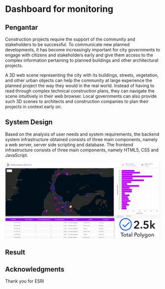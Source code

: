 # Dashboard for monitoring

## Pengantar

Construction projects require the support of the community and stakeholders to be successful. To communicate new planned developments, it has become increasingly important for city governments to engage with citizens and stakeholders early and give them access to the complex information pertaining to planned buildings and other architectural projects.

A 3D web scene representing the city with its buildings, streets, vegetation, and other urban objects can help the community at large experience the planned project the way they would in the real world. Instead of having to read through complex technical construction plans, they can navigate the scene intuitively in their web browser. Local governments can also provide such 3D scenes to architects and construction companies to plan their projects in context early on.

## System Design

Based on the analysis of user needs and system requirements, the backend system infrastructure obtained consists of three main components, namely a web server, server side scripting and database. The frontend infrastructure consists of three main components, namely HTML5, CSS and JavaScript.

![](https://github.com/ugadimas5/Portfolio-Dashboard-Monitoring/blob/master/Picture/View_3.jpg)

## Result

## Acknowledgments

Thank you for ESRI

